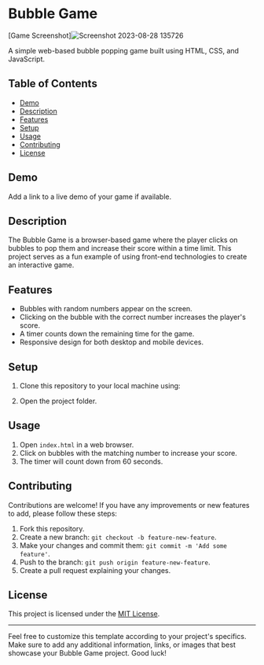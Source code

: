 # Bubble Game

[Game Screenshot]![Screenshot 2023-08-28 135726](https://github.com/Kapileswar-Moharana/Bubble-Game/assets/129049677/5e5033ca-3596-4200-a7e1-d556525dc2fc)
 <!-- Add a screenshot of your game if you have one -->

A simple web-based bubble popping game built using HTML, CSS, and JavaScript.

## Table of Contents
- [Demo](#demo)
- [Description](#description)
- [Features](#features)
- [Setup](#setup)
- [Usage](#usage)
- [Contributing](#contributing)
- [License](#license)

## Demo
Add a link to a live demo of your game if available.

## Description
The Bubble Game is a browser-based game where the player clicks on bubbles to pop them and increase their score within a time limit. This project serves as a fun example of using front-end technologies to create an interactive game.

## Features
- Bubbles with random numbers appear on the screen.
- Clicking on the bubble with the correct number increases the player's score.
- A timer counts down the remaining time for the game.
- Responsive design for both desktop and mobile devices.

## Setup
1. Clone this repository to your local machine using:

2. Open the project folder.

## Usage
1. Open `index.html` in a web browser.
2. Click on bubbles with the matching number to increase your score.
3. The timer will count down from 60 seconds.

## Contributing
Contributions are welcome! If you have any improvements or new features to add, please follow these steps:
1. Fork this repository.
2. Create a new branch: `git checkout -b feature-new-feature`.
3. Make your changes and commit them: `git commit -m 'Add some feature'`.
4. Push to the branch: `git push origin feature-new-feature`.
5. Create a pull request explaining your changes.

## License
This project is licensed under the [MIT License](LICENSE).

---


Feel free to customize this template according to your project's specifics. Make sure to add any additional information, links, or images that best showcase your Bubble Game project. Good luck!
